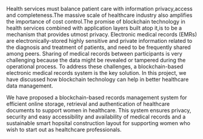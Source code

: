Health services must balance patient care with information privacy,access
and completeness.The massive scale of healthcare industry also amplifies
the importance of cost control.The promise of blockchain technology
in health services combined with application layers built atop
it,is to be a mechanism that provides utmost privacy. Electronic medical
records (EMRs) are electronically-stored highly sensitive and private
information related to the diagnosis and treatment of patients, and
need to be frequently shared among peers. Sharing of medical records
between participants is very challenging because the data might be revealed
or tampered during the operational process. To address these
challenges, a blockchain-based electronic medical records system is
the key solution. In this project, we have discussed how blockchain
technology can help in better healthcare data management.

We have proposed a blockchain-based records management system for efficient
online storage, retrieval and authentication of healthcare documents to support women in healthcare.
This system ensures privacy, security and easy accessibility and availability of medical records and a sustainable smart hopsital construction layout for supporting women who wish to start out as healtchcare professionals.
